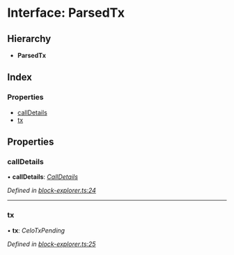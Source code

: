 # Interface: ParsedTx

## Hierarchy

* **ParsedTx**

## Index

### Properties

* [callDetails](_block_explorer_.parsedtx.md#calldetails)
* [tx](_block_explorer_.parsedtx.md#tx)

## Properties

###  callDetails

• **callDetails**: *[CallDetails](_block_explorer_.calldetails.md)*

*Defined in [block-explorer.ts:24](https://github.com/medhak1/celo-monorepo/blob/master/packages/sdk/explorer/src/block-explorer.ts#L24)*

___

###  tx

• **tx**: *CeloTxPending*

*Defined in [block-explorer.ts:25](https://github.com/medhak1/celo-monorepo/blob/master/packages/sdk/explorer/src/block-explorer.ts#L25)*
